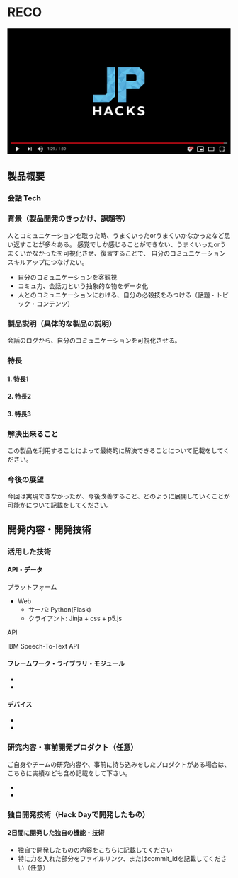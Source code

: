 # RECO

[![Product Name](image.png)](https://www.youtube.com/watch?v=G5rULR53uMk)

## 製品概要
### 会話 Tech

### 背景（製品開発のきっかけ、課題等）
人とコミュニケーションを取った時、うまくいったorうまくいかなかったなど思い返すことが多々ある。
感覚でしか感じることができない、うまくいったorうまくいかなかったを可視化させ、復習することで、
自分のコミュニケーションスキルアップにつなげたい。
- 自分のコミュニケーションを客観視
- コミュ力、会話力という抽象的な物をデータ化
- 人とのコミュニケーションにおける、自分の必殺技をみつける（話題・トピック・コンテンツ）

### 製品説明（具体的な製品の説明）
会話のログから、自分のコミュニケーションを可視化させる。

### 特長

#### 1. 特長1

#### 2. 特長2

#### 3. 特長3

### 解決出来ること
この製品を利用することによって最終的に解決できることについて記載をしてください。

### 今後の展望
今回は実現できなかったが、今後改善すること、どのように展開していくことが可能かについて記載をしてください。


## 開発内容・開発技術
### 活用した技術
#### API・データ
プラットフォーム
*  Web
	* サーバ: Python(Flask)
	* クライアント: Jinja + css + p5.js

API

IBM Speech-To-Text API

#### フレームワーク・ライブラリ・モジュール
* 
* 

#### デバイス
* 
* 

### 研究内容・事前開発プロダクト（任意）
ご自身やチームの研究内容や、事前に持ち込みをしたプロダクトがある場合は、こちらに実績なども含め記載をして下さい。

* 
* 


### 独自開発技術（Hack Dayで開発したもの）
#### 2日間に開発した独自の機能・技術
* 独自で開発したものの内容をこちらに記載してください
* 特に力を入れた部分をファイルリンク、またはcommit_idを記載してください（任意）
